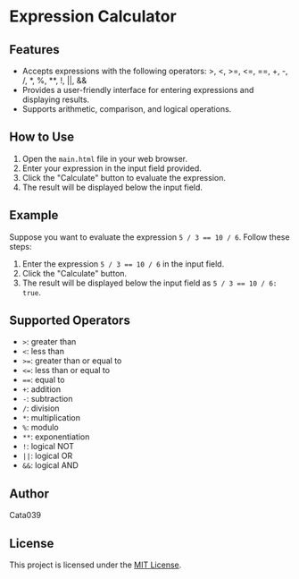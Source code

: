 # Expression Calculator


## Features

- Accepts expressions with the following operators: >, <, >=, <=, ==, +, -, /, *, %, **, !, ||, &&
- Provides a user-friendly interface for entering expressions and displaying results.
- Supports arithmetic, comparison, and logical operations.

## How to Use

1. Open the `main.html` file in your web browser.
2. Enter your expression in the input field provided.
3. Click the "Calculate" button to evaluate the expression.
4. The result will be displayed below the input field.

## Example

Suppose you want to evaluate the expression `5 / 3 == 10 / 6`. Follow these steps:

1. Enter the expression `5 / 3 == 10 / 6` in the input field.
2. Click the "Calculate" button.
3. The result will be displayed below the input field as `5 / 3 == 10 / 6: true`.

## Supported Operators

- `>`: greater than
- `<`: less than
- `>=`: greater than or equal to
- `<=`: less than or equal to
- `==`: equal to
- `+`: addition
- `-`: subtraction
- `/`: division
- `*`: multiplication
- `%`: modulo
- `**`: exponentiation
- `!`: logical NOT
- `||`: logical OR
- `&&`: logical AND

## Author

Cata039

## License

This project is licensed under the [MIT License](LICENSE).
